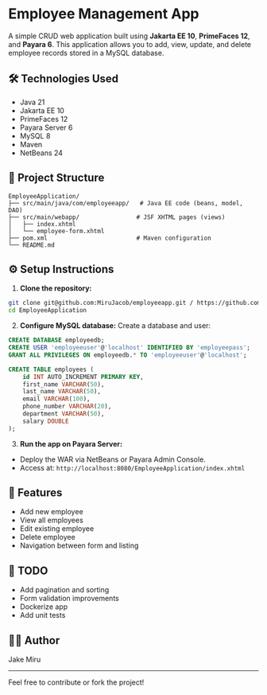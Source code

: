 # Employee Management App

A simple CRUD web application built using **Jakarta EE 10**, **PrimeFaces 12**, and **Payara 6**. This application allows you to add, view, update, and delete employee records stored in a MySQL database.

## 🛠 Technologies Used
- Java 21
- Jakarta EE 10
- PrimeFaces 12
- Payara Server 6
- MySQL 8
- Maven
- NetBeans 24

## 📁 Project Structure
```
EmployeeApplication/
├── src/main/java/com/employeeapp/   # Java EE code (beans, model, DAO)
├── src/main/webapp/                # JSF XHTML pages (views)
│   ├── index.xhtml
│   └── employee-form.xhtml
├── pom.xml                         # Maven configuration
└── README.md
```

## ⚙️ Setup Instructions

1. **Clone the repository:**
```bash
git clone git@github.com:MiruJacob/employeeapp.git / https://github.com/MiruJacob/employeeapp.git
cd EmployeeApplication
```

2. **Configure MySQL database:**
Create a database and user:
```sql
CREATE DATABASE employeedb;
CREATE USER 'employeeuser'@'localhost' IDENTIFIED BY 'employeepass';
GRANT ALL PRIVILEGES ON employeedb.* TO 'employeeuser'@'localhost';

CREATE TABLE employees (
    id INT AUTO_INCREMENT PRIMARY KEY,
    first_name VARCHAR(50),
    last_name VARCHAR(50),
    email VARCHAR(100),
    phone_number VARCHAR(20),  
    department VARCHAR(50),
    salary DOUBLE
);

```

3. **Run the app on Payara Server:**
- Deploy the WAR via NetBeans or Payara Admin Console.
- Access at: `http://localhost:8080/EmployeeApplication/index.xhtml`

## 🧪 Features
- Add new employee
- View all employees
- Edit existing employee
- Delete employee
- Navigation between form and listing

## 🧹 TODO
- Add pagination and sorting
- Form validation improvements
- Dockerize app
- Add unit tests

## 👨‍💻 Author
Jake Miru

---
Feel free to contribute or fork the project!
